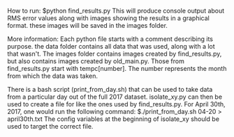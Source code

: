 How to run:
$python find\_results.py
This will produce console output about RMS error values along with images
showing the results in a graphical format. these images will be saved in the
images folder.

More information:
Each python file starts with a comment describing its purpose. the data folder
contains all data that was used, along with a lot that wasn't. The images folder contains images created by find\_results.py, but also contains images created
by old\_main.py. Those from find\_results.py start with tempc[number]. The number represents the month from which the data was taken.

There is a bash script (print\_from\_day.sh) that can be used to take data from
a particular day out of the full 2017 dataset. isolate\_xy.py can then be used
to create a file for like the ones used by find\_results.py. For April 30th,
2017, one would run the following command:
$./print\_from\_day.sh 04-20 > april30th.txt
The config variables at the beginning of isolate\_xy should be used to target the
correct file.
